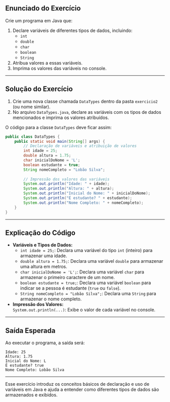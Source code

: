 ## Enunciado do Exercício
Crie um programa em Java que:

1. Declare variáveis de diferentes tipos de dados, incluindo:
    - `int`
    - `double`
    - `char`
    - `boolean`
    - `String`
2. Atribua valores a essas variáveis.
3. Imprima os valores das variáveis no console.

---

## Solução do Exercício
1. Crie uma nova classe chamada `DataTypes` dentro da pasta `exercicio2` (ou nome similar).
2. No arquivo `DataTypes.java`, declare as variáveis com os tipos de dados mencionados e imprima os valores atribuídos.  

O código para a classe `DataTypes` deve ficar assim:

```java
public class DataTypes {
    public static void main(String[] args) {
        // Declaração de variáveis e atribuição de valores
        int idade = 25;
        double altura = 1.75;
        char inicialDoNome = 'L';
        boolean estudante = true;
        String nomeCompleto = "Lobão Silva";
        
        // Impressão dos valores das variáveis
        System.out.println("Idade: " + idade);
        System.out.println("Altura: " + altura);
        System.out.println("Inicial do Nome: " + inicialDoNome);
        System.out.println("É estudante? " + estudante);
        System.out.println("Nome Completo: " + nomeCompleto);
    }
}
```

---

## Explicação do Código
- **Variáveis e Tipos de Dados:**
    - `int idade = 25;`: Declara uma variável do tipo `int` (inteiro) para armazenar uma idade.
    - `double altura = 1.75;`: Declara uma variável `double` para armazenar uma altura em metros.
    - `char inicialDoNome = 'L';`: Declara uma variável `char` para armazenar o primeiro caractere de um nome.
    - `boolean estudante = true;`: Declara uma variável `boolean` para indicar se a pessoa é estudante (`true` ou `false`).
    - `String nomeCompleto = "Lobão Silva";`: Declara uma `String` para armazenar o nome completo.
- **Impressão dos Valores:**  
  `System.out.println(...)`: Exibe o valor de cada variável no console.

---

## Saída Esperada
Ao executar o programa, a saída será:

```console
Idade: 25
Altura: 1.75
Inicial do Nome: L
É estudante? true
Nome Completo: Lobão Silva
```

---

Esse exercício introduz os conceitos básicos de declaração e uso de variáveis em Java e ajuda a entender como diferentes tipos de dados são armazenados e exibidos.